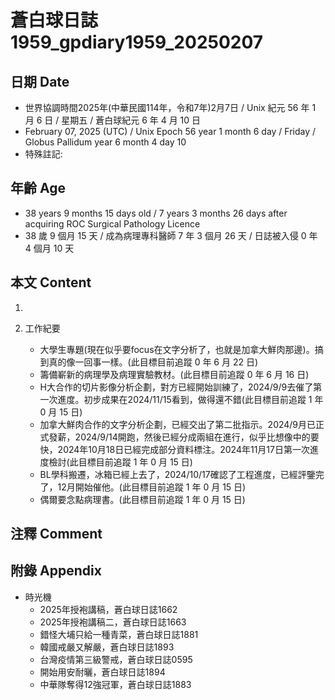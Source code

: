[_metadata_:encoding]: - "utf-8"
[_metadata_:language]: - "zh-Hant-TW"
[_metadata_:fileformat]: - "markdown"
[_metadata_:MIME_type]: - "text/plain"
[_metadata_:markdown_version]: - "commonmark version 0.30"
[_metadata_:markdown_spec]: - "https://spec.commonmark.org/0.30/"

# 蒼白球日誌1959_gpdiary1959_20250207 #

## 日期 Date ##

* 世界協調時間2025年(中華民國114年，令和7年)2月7日 / Unix 紀元 56 年 1 月 6 日 / 星期五 / 蒼白球紀元 6 年 4 月 10 日
* February 07, 2025 (UTC) / Unix Epoch 56 year 1 month 6 day / Friday / Globus Pallidum year 6 month 4 day 10
* 特殊註記:

## 年齡 Age ##

* 38 years 9 months 15 days old / 7 years 3 months 26 days after acquiring ROC Surgical Pathology Licence
* 38 歲 9 個月 15 天 / 成為病理專科醫師 7 年 3 個月 26 天 / 日誌被入侵 0 年 4 個月 10 天

## 本文 Content ##

1. 

2. 工作紀要

    - 大學生專題(現在似乎要focus在文字分析了，也就是加拿大鮮肉那邊)。搞到真的像一回事一樣。(此目標目前追蹤 0 年 6 月 22 日)
    - 籌備嶄新的病理學及病理實驗教材。(此目標目前追蹤 0 年 6 月 16 日)
    - H大合作的切片影像分析企劃，對方已經開始訓練了，2024/9/9去催了第一次進度。初步成果在2024/11/15看到，做得還不錯(此目標目前追蹤 1 年 0 月 15 日)
    - 加拿大鮮肉合作的文字分析企劃，已經交出了第二批指示。2024/9月已正式發薪，2024/9/14開跑，然後已經分成兩組在進行，似乎比想像中的要快，2024年10月18日已經完成部分資料標注。2024年11月17日第一次進度檢討(此目標目前追蹤 1 年 0 月 15 日)
    - BL學科搬遷，冰箱已經上去了，2024/10/17確認了工程進度，已經評鑒完了，12月開始催他。(此目標目前追蹤 1 年 0 月 15 日)
    - 偶爾要念點病理書。(此目標目前追蹤 1 年 0 月 15 日)

## 注釋 Comment ##


## 附錄 Appendix ##

* 時光機
    - 2025年授袍講稿，蒼白球日誌1662
    - 2025年授袍講稿二，蒼白球日誌1663
    - 錯怪大埔只給一種青菜，蒼白球日誌1881
    - 韓國戒嚴又解嚴，蒼白球日誌1893
    - 台灣疫情第三級警戒，蒼白球日誌0595
    - 開始用安耐曬，蒼白球日誌1894
    - 中華隊奪得12強冠軍，蒼白球日誌1883
